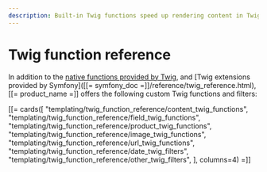```yaml
---
description: Built-in Twig functions speed up rendering content in Twig templates.
---
```


# Twig function reference

In addition to the [native functions provided by Twig](http://twig.sensiolabs.org/doc/functions/index.html),
and [Twig extensions provided by Symfony]([[= symfony_doc =]]/reference/twig_reference.html),
[[= product_name =]] offers the following custom Twig functions and filters:

[[= cards([
    "templating/twig_function_reference/content_twig_functions",
    "templating/twig_function_reference/field_twig_functions",
    "templating/twig_function_reference/product_twig_functions",
    "templating/twig_function_reference/image_twig_functions",
    "templating/twig_function_reference/url_twig_functions",
    "templating/twig_function_reference/date_twig_filters",
    "templating/twig_function_reference/other_twig_filters",
], columns=4) =]]
